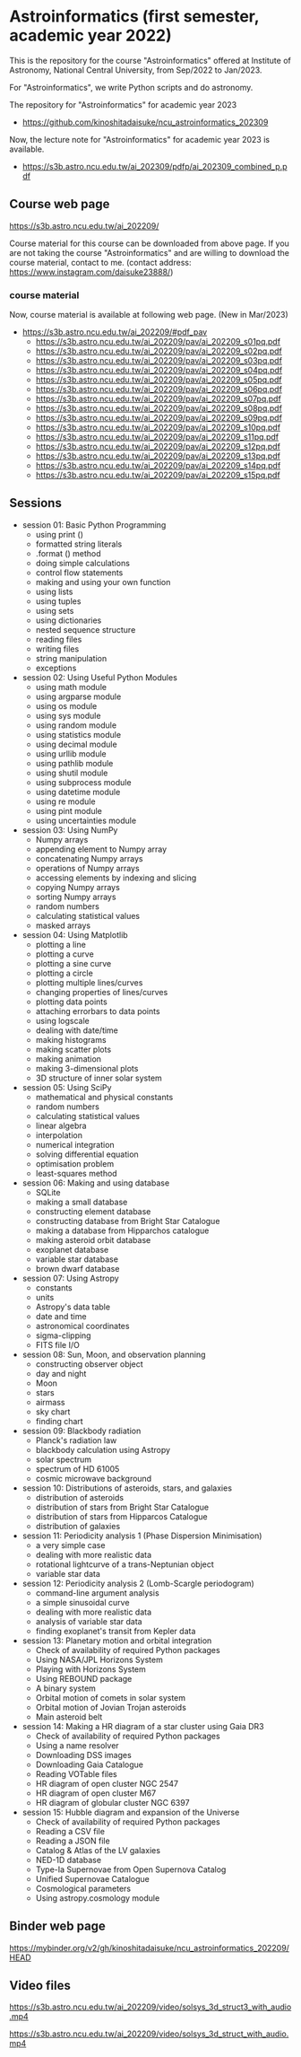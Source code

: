 # Astroinformatics (first semester, academic year 2022) #

This is the repository for the course "Astroinformatics" offered at Institute of Astronomy, National Central University, from Sep/2022 to Jan/2023.

For "Astroinformatics", we write Python scripts and do astronomy.

The repository for "Astroinformatics" for academic year 2023

- https://github.com/kinoshitadaisuke/ncu_astroinformatics_202309

Now, the lecture note for "Astroinformatics" for academic year 2023 is available.

- https://s3b.astro.ncu.edu.tw/ai_202309/pdfp/ai_202309_combined_p.pdf

## Course web page ##

https://s3b.astro.ncu.edu.tw/ai_202209/

Course material for this course can be downloaded from above page.
If you are not taking the course "Astroinformatics" and are willing to download the course material, contact to me.
(contact address: https://www.instagram.com/daisuke23888/)

### course material ###

Now, course material is available at following web page. (New in Mar/2023)

- https://s3b.astro.ncu.edu.tw/ai_202209/#pdf_pav
  - https://s3b.astro.ncu.edu.tw/ai_202209/pav/ai_202209_s01pq.pdf
  - https://s3b.astro.ncu.edu.tw/ai_202209/pav/ai_202209_s02pq.pdf
  - https://s3b.astro.ncu.edu.tw/ai_202209/pav/ai_202209_s03pq.pdf
  - https://s3b.astro.ncu.edu.tw/ai_202209/pav/ai_202209_s04pq.pdf
  - https://s3b.astro.ncu.edu.tw/ai_202209/pav/ai_202209_s05pq.pdf
  - https://s3b.astro.ncu.edu.tw/ai_202209/pav/ai_202209_s06pq.pdf
  - https://s3b.astro.ncu.edu.tw/ai_202209/pav/ai_202209_s07pq.pdf
  - https://s3b.astro.ncu.edu.tw/ai_202209/pav/ai_202209_s08pq.pdf
  - https://s3b.astro.ncu.edu.tw/ai_202209/pav/ai_202209_s09pq.pdf
  - https://s3b.astro.ncu.edu.tw/ai_202209/pav/ai_202209_s10pq.pdf
  - https://s3b.astro.ncu.edu.tw/ai_202209/pav/ai_202209_s11pq.pdf
  - https://s3b.astro.ncu.edu.tw/ai_202209/pav/ai_202209_s12pq.pdf
  - https://s3b.astro.ncu.edu.tw/ai_202209/pav/ai_202209_s13pq.pdf
  - https://s3b.astro.ncu.edu.tw/ai_202209/pav/ai_202209_s14pq.pdf
  - https://s3b.astro.ncu.edu.tw/ai_202209/pav/ai_202209_s15pq.pdf

## Sessions ##

- session 01: Basic Python Programming
  - using print ()
  - formatted string literals
  - .format () method
  - doing simple calculations
  - control flow statements
  - making and using your own function
  - using lists
  - using tuples
  - using sets
  - using dictionaries
  - nested sequence structure
  - reading files
  - writing files
  - string manipulation
  - exceptions
- session 02: Using Useful Python Modules
  - using math module
  - using argparse module
  - using os module
  - using sys module
  - using random module
  - using statistics module
  - using decimal module
  - using urllib module
  - using pathlib module
  - using shutil module
  - using subprocess module
  - using datetime module
  - using re module
  - using pint module
  - using uncertainties module
- session 03: Using NumPy
  - Numpy arrays
  - appending element to Numpy array
  - concatenating Numpy arrays
  - operations of Numpy arrays
  - accessing elements by indexing and slicing
  - copying Numpy arrays
  - sorting Numpy arrays
  - random numbers
  - calculating statistical values
  - masked arrays
- session 04: Using Matplotlib
  - plotting a line
  - plotting a curve
  - plotting a sine curve
  - plotting a circle
  - plotting multiple lines/curves
  - changing properties of lines/curves
  - plotting data points
  - attaching errorbars to data points
  - using logscale
  - dealing with date/time
  - making histograms
  - making scatter plots
  - making animation
  - making 3-dimensional plots
  - 3D structure of inner solar system
- session 05: Using SciPy
  - mathematical and physical constants
  - random numbers
  - calculating statistical values
  - linear algebra
  - interpolation
  - numerical integration
  - solving differential equation
  - optimisation problem
  - least-squares method
- session 06: Making and using database
  - SQLite
  - making a small database
  - constructing element database
  - constructing database from Bright Star Catalogue
  - making a database from Hipparchos catalogue
  - making asteroid orbit database
  - exoplanet database
  - variable star database
  - brown dwarf database
- session 07: Using Astropy
  - constants
  - units
  - Astropy's data table
  - date and time
  - astronomical coordinates
  - sigma-clipping
  - FITS file I/O
- session 08: Sun, Moon, and observation planning
  - constructing observer object
  - day and night
  - Moon
  - stars
  - airmass
  - sky chart
  - finding chart
- session 09: Blackbody radiation
  - Planck's radiation law
  - blackbody calculation using Astropy
  - solar spectrum
  - spectrum of HD 61005
  - cosmic microwave background
- session 10: Distributions of asteroids, stars, and galaxies
  - distribution of asteroids
  - distribution of stars from Bright Star Catalogue
  - distribution of stars from Hipparcos Catalogue
  - distribution of galaxies
- session 11: Periodicity analysis 1 (Phase Dispersion Minimisation)
  - a very simple case
  - dealing with more realistic data
  - rotational lightcurve of a trans-Neptunian object
  - variable star data
- session 12: Periodicity analysis 2 (Lomb-Scargle periodogram)
  - command-line argument analysis
  - a simple sinusoidal curve
  - dealing with more realistic data
  - analysis of variable star data
  - finding exoplanet's transit from Kepler data
- session 13: Planetary motion and orbital integration
  - Check of availability of required Python packages
  - Using NASA/JPL Horizons System
  - Playing with Horizons System
  - Using REBOUND package
  - A binary system
  - Orbital motion of comets in solar system
  - Orbital motion of Jovian Trojan asteroids
  - Main asteroid belt
- session 14: Making a HR diagram of a star cluster using Gaia DR3
  - Check of availability of required Python packages
  - Using a name resolver
  - Downloading DSS images
  - Downloading Gaia Catalogue
  - Reading VOTable files
  - HR diagram of open cluster NGC 2547
  - HR diagram of open cluster M67
  - HR diagram of globular cluster NGC 6397
- session 15: Hubble diagram and expansion of the Universe
  - Check of availability of required Python packages
  - Reading a CSV file
  - Reading a JSON file
  - Catalog & Atlas of the LV galaxies
  - NED-1D database
  - Type-Ia Supernovae from Open Supernova Catalog
  - Unified Supernovae Catalogue
  - Cosmological parameters
  - Using astropy.cosmology module

## Binder web page ##

https://mybinder.org/v2/gh/kinoshitadaisuke/ncu_astroinformatics_202209/HEAD

## Video files ##

https://s3b.astro.ncu.edu.tw/ai_202209/video/solsys_3d_struct3_with_audio.mp4

https://s3b.astro.ncu.edu.tw/ai_202209/video/solsys_3d_struct_with_audio.mp4
